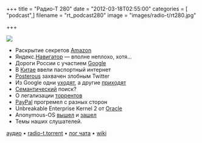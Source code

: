 +++
title = "Радио-Т 280"
date = "2012-03-18T02:55:00"
categories = [ "podcast",]
filename = "rt_podcast280"
image = "images/radio-t/rt280.jpg"

+++

![](https://radio-t.com/images/radio-t/rt280.jpg)

- Раскрытие секретов [Amazon](http://www.wired.com/wiredenterprise/2012/03/amazon-ec2/)
- Яндекс.[Навигатор](http://habrahabr.ru/blogs/yandex/139854/) — вполне неплохо, хотя...
- Дороги России с участием [Google](http://habrahabr.ru/post/140022/#habracut)
- В [Китае](http://kp.ru/daily/25851.4/2820855/) ввели паспортный интернет
- [Posterous](http://www.engadget.com/2012/03/12/twitter-snatches-up-posterous/) захвачен злобным Twitter
- Из Google одни [уходят](http://habrahabr.ru/post/140070/#habracut), а другие [приходят](http://allthingsd.com/20120315/exclusive-kevin-rose-will-join-google/)
- [Семантический](http://www.readwriteweb.com/archives/google_semantic_search_bad_for_seo_good_for_you.php) поиск?
- O легализации [торрентов](http://habrahabr.ru/post/140080/)
- [PayPal](http://techcrunch.com/2012/03/15/paypal-here/) прогремел с разных сторон
- Unbreakable Enterprise Kernel 2 от [Oracle](http://www.opennet.ru/opennews/art.shtml?num=33344)
- Anonymous-OS [вышел](http://thenextweb.com/insider/2012/03/14/anonymous-has-just-released-its-own-operating-system-anonymous-os/?awesm=tnw.to_1DfA9) и [зашел](http://www.opennet.ru/opennews/art.shtml?num=33368)
- Темы наших слушателей.


[аудио](https://cdn.radio-t.com/rt_podcast280.mp3) • [radio-t.torrent](https://cdn.radio-t.com/torrents/rt_podcast280.mp3.torrent) • [лог чата](http://chat.radio-t.com/logs/radio-t-280.html) • [wiki](http://wiki.radio-t.com/%D0%92%D1%8B%D0%BF%D1%83%D1%81%D0%BA_280)<audio src="https://cdn.radio-t.com/rt_podcast280.mp3" preload="none"></audio>
